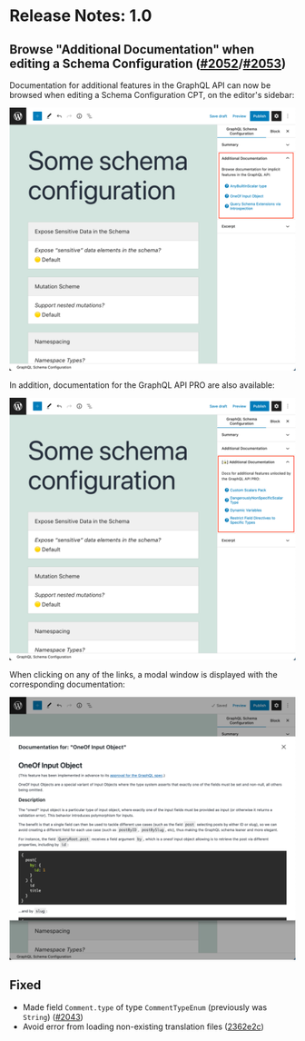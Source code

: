 # Release Notes: 1.0

## Browse "Additional Documentation" when editing a Schema Configuration ([#2052](https://github.com/leoloso/PoP/pull/2052)/[#2053](https://github.com/leoloso/PoP/pull/2053))

Documentation for additional features in the GraphQL API can now be browsed when editing a Schema Configuration CPT, on the editor's sidebar:

![Additional Documentation in Schema Configuration CPT](../../images/releases/v1.0/schema-configuration-additional-documentation.png)

In addition, documentation for the GraphQL API PRO are also available:

![Additional PRO Documentation in Schema Configuration CPT](../../images/releases/v1.0/schema-configuration-additional-documentation-pro.png)

When clicking on any of the links, a modal window is displayed with the corresponding documentation:

![Modal window with documentation](../../images/releases/v1.0/schema-configuration-additional-documentation-modal.png)

## Fixed

- Made field `Comment.type` of type `CommentTypeEnum` (previously was `String`) ([#2043](https://github.com/leoloso/PoP/pull/2043))
- Avoid error from loading non-existing translation files ([2362e2c](https://github.com/leoloso/PoP/commit/2362e2cc46ab6269afabb7d072ea3345fc65aaab))
